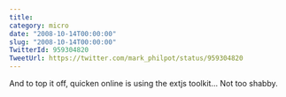 ```yaml
---
title: 
category: micro
date: "2008-10-14T00:00:00"
slug: "2008-10-14T00:00:00"
TwitterId: 959304820
TweetUrl: https://twitter.com/mark_philpot/status/959304820
---
```


And to top it off, quicken online is using the extjs toolkit... Not too shabby.
